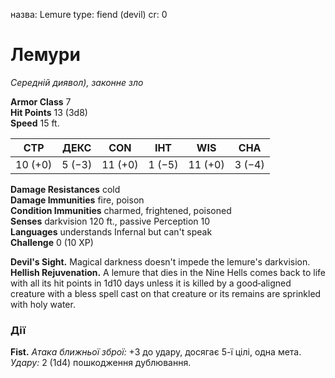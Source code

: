 назва: Lemure type: fiend (devil) cr: 0

# Лемури
_Середній диявол), законне зло_

**Armor Class** 7    
**Hit Points** 13 (3d8)    
**Speed** 15 ft.

| СТР     | ДЕКС   | CON     | ІНТ    | WIS     | CHA    |
| ------- | ------ | ------- | ------ | ------- | ------ |
| 10 (+0) | 5 (−3) | 11 (+0) | 1 (−5) | 11 (+0) | 3 (−4) |

**Damage Resistances** cold    
**Damage Immunities** fire, poison    
**Condition Immunities** charmed, frightened, poisoned    
**Senses** darkvision 120 ft., passive Perception 10    
**Languages** understands Infernal but can't speak    
**Challenge** 0 (10 XP)

**Devil's Sight.** Magical darkness doesn't impede the lemure's darkvision.    
**Hellish Rejuvenation.** A lemure that dies in the Nine Hells comes back to life with all its hit points in 1d10 days unless it is killed by a good‐aligned creature with a bless spell cast on that creature or its remains are sprinkled with holy water.

### Дії
**Fist.** _Атака ближньої зброї:_ +3 до удару, досягає 5-ї цілі, одна мета. _Удару:_ 2 (1d4) пошкодження дублювання.